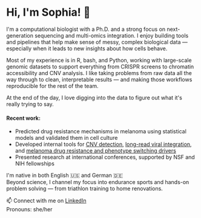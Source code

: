 # Hi, I'm Sophia! 👋

I'm a computational biologist with a Ph.D. and a strong focus on next-generation sequencing and multi-omics integration. I enjoy building tools and pipelines that help make sense of messy, complex biological data — especially when it leads to new insights about how cells behave.

Most of my experience is in R, bash, and Python, working with large-scale genomic datasets to support everything from CRISPR screens to chromatin accessibility and CNV analysis. I like taking problems from raw data all the way through to clean, interpretable results — and making those workflows reproducible for the rest of the team.

At the end of the day, I love digging into the data to figure out what it's really trying to say.

#### Recent work:
- Predicted drug resistance mechanisms in melanoma using statistical models and validated them in cell culture  
- Developed internal tools for [CNV detection](https://www.github.com/sdegeorgia/CANVAS-summary), [long-read viral integration](https://github.com/sdegeorgia/LAAVA-summary), and [melanoma drug resistance and phenotype switching drivers](https://github.com/sdegeorgia/Melanoma_Drug_Resistance_Data)
- Presented research at international conferences, supported by NSF and NIH fellowships


I'm native in both English 🇺🇸 and German 🇩🇪  
Beyond science, I channel my focus into endurance sports and hands-on problem solving — from triathlon training to home renovations.

📫 Connect with me on [LinkedIn](https://www.linkedin.com/in/sophia-degeorgia-phd-3302a580/)  
Pronouns: she/her

